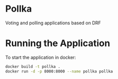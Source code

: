 # Pollka

Voting and polling applications based on DRF

# Running the Application

To start the application in docker:
```bash
docker build -t pollka .
docker run -d -p 8000:8000 --name pollka pollka
```
